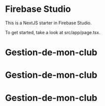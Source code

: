 # Firebase Studio

This is a NextJS starter in Firebase Studio.

To get started, take a look at src/app/page.tsx.
# Gestion-de-mon-club
# Gestion-de-mon-club
# Gestion-de-mon-club
